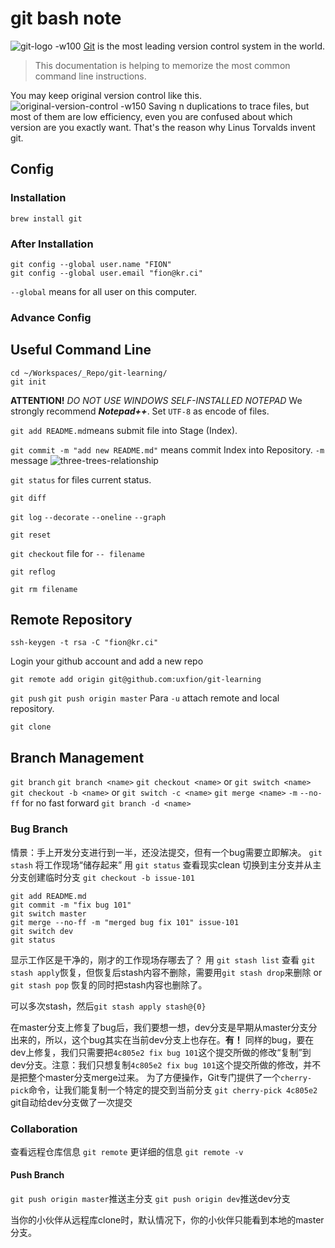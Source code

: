 # git bash note
![git-logo -w100](https://i.loli.net/2020/02/10/fTa6NyegZhoPiJY.png)
[Git](https://git-scm.com) is the most leading version control system in the world.
> This documentation is helping to memorize the most common command line instructions.

 You may keep original version control like this.
 ![original-version-control -w150](https://i.loli.net/2020/02/10/TEq18Rg2dOaXkJm.png)
Saving n duplications to trace files, but most of them are low efficiency, even you are confused about which version are you exactly want.
That's the reason why Linus Torvalds invent git.

## Config
### Installation
`brew install git`
### After Installation
```
git config --global user.name "FION"
git config --global user.email "fion@kr.ci"
```
`--global` means for all user on this computer.
### Advance Config

## Useful Command Line
```
cd ~/Workspaces/_Repo/git-learning/
git init
```
**ATTENTION!** 
*DO NOT USE WINDOWS SELF-INSTALLED NOTEPAD*
We strongly recommend ***Notepad++***.
Set `UTF-8` as encode of files.

 `git add README.md`means submit file into Stage (Index).

 `git commit -m "add new README.md"` means commit Index into Repository.
`-m` message
 ![three-trees-relationship](https://i.loli.net/2020/02/10/ZzAfnHb3JXcrgNR.png)

`git status` for files current status.

`git diff`

`git log`
`--decorate`
`--oneline`
`--graph`


`git reset`

`git checkout`
file for `-- filename`

`git reflog`

`git rm filename`

## Remote Repository
`ssh-keygen -t rsa -C "fion@kr.ci"`

Login your github account and add a new repo

`git remote add origin git@github.com:uxfion/git-learning`

`git push`
`git push origin master`
Para `-u` attach remote and local repository.

`git clone`

## Branch Management
`git branch`
`git branch <name>`
`git checkout <name>` or `git switch <name>`
`git checkout -b <name>` or `git switch -c <name>`
`git merge <name>`
`-m`
`--no-ff` for no fast forward
`git branch -d <name>`

### Bug Branch
情景：手上开发分支进行到一半，还没法提交，但有一个bug需要立即解决。
`git stash` 将工作现场“储存起来”
用 `git status` 查看现实clean
切换到主分支并从主分支创建临时分支
`git checkout -b issue-101`
```
git add README.md
git commit -m "fix bug 101"
git switch master
git merge --no-ff -m "merged bug fix 101" issue-101
git switch dev
git status
```
显示工作区是干净的，刚才的工作现场存哪去了？
用 `git stash list` 查看
`git stash apply`恢复，但恢复后stash内容不删除，需要用`git stash drop`来删除
or
`git stash pop` 恢复的同时把stash内容也删除了。

可以多次stash，然后`git stash apply stash@{0}`

在master分支上修复了bug后，我们要想一想，dev分支是早期从master分支分出来的，所以，这个bug其实在当前dev分支上也存在。**有！**
同样的bug，要在dev上修复，我们只需要把`4c805e2 fix bug 101`这个提交所做的修改“复制”到dev分支。注意：我们只想复制`4c805e2 fix bug 101`这个提交所做的修改，并不是把整个master分支merge过来。
为了方便操作，Git专门提供了一个`cherry-pick`命令，让我们能复制一个特定的提交到当前分支
`git cherry-pick 4c805e2`
git自动给dev分支做了一次提交

### Collaboration
查看远程仓库信息 `git remote`
更详细的信息 `git remote -v`
#### Push Branch
`git push origin master`推送主分支
`git push origin dev`推送dev分支

当你的小伙伴从远程库clone时，默认情况下，你的小伙伴只能看到本地的master分支。
